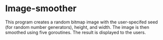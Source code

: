 # Image-smoother

This program creates a random bitmap image with the user-specifed seed (for random number generators), height, and width. The image is then smoothed using five goroutines. The result is displayed to the users. 